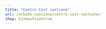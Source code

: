 ```yaml
---
title: "Centro Cast castione"
url: /arbedo-castione/centro-cast-castione/
shop: Einkaufszentrum
---
```

